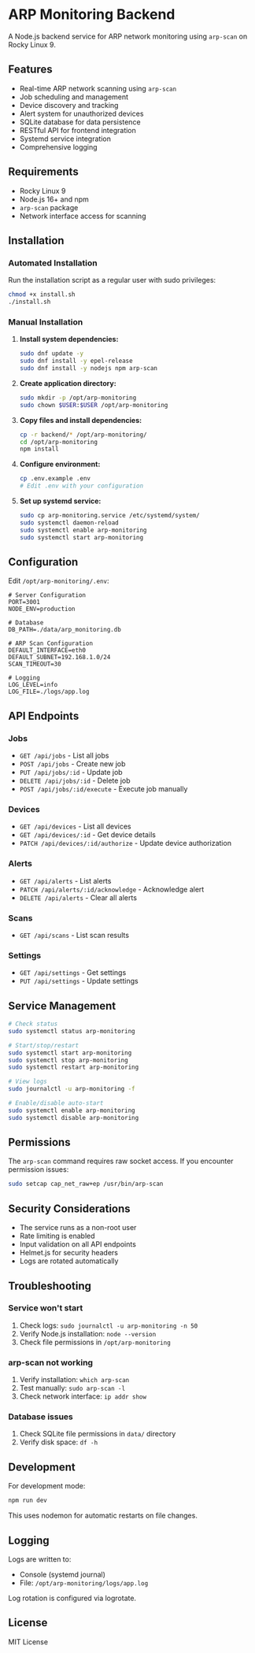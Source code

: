 # ARP Monitoring Backend

A Node.js backend service for ARP network monitoring using `arp-scan` on Rocky Linux 9.

## Features

- Real-time ARP network scanning using `arp-scan`
- Job scheduling and management
- Device discovery and tracking
- Alert system for unauthorized devices
- SQLite database for data persistence
- RESTful API for frontend integration
- Systemd service integration
- Comprehensive logging

## Requirements

- Rocky Linux 9
- Node.js 16+ and npm
- `arp-scan` package
- Network interface access for scanning

## Installation

### Automated Installation

Run the installation script as a regular user with sudo privileges:

```bash
chmod +x install.sh
./install.sh
```

### Manual Installation

1. **Install system dependencies:**
   ```bash
   sudo dnf update -y
   sudo dnf install -y epel-release
   sudo dnf install -y nodejs npm arp-scan
   ```

2. **Create application directory:**
   ```bash
   sudo mkdir -p /opt/arp-monitoring
   sudo chown $USER:$USER /opt/arp-monitoring
   ```

3. **Copy files and install dependencies:**
   ```bash
   cp -r backend/* /opt/arp-monitoring/
   cd /opt/arp-monitoring
   npm install
   ```

4. **Configure environment:**
   ```bash
   cp .env.example .env
   # Edit .env with your configuration
   ```

5. **Set up systemd service:**
   ```bash
   sudo cp arp-monitoring.service /etc/systemd/system/
   sudo systemctl daemon-reload
   sudo systemctl enable arp-monitoring
   sudo systemctl start arp-monitoring
   ```

## Configuration

Edit `/opt/arp-monitoring/.env`:

```env
# Server Configuration
PORT=3001
NODE_ENV=production

# Database
DB_PATH=./data/arp_monitoring.db

# ARP Scan Configuration
DEFAULT_INTERFACE=eth0
DEFAULT_SUBNET=192.168.1.0/24
SCAN_TIMEOUT=30

# Logging
LOG_LEVEL=info
LOG_FILE=./logs/app.log
```

## API Endpoints

### Jobs
- `GET /api/jobs` - List all jobs
- `POST /api/jobs` - Create new job
- `PUT /api/jobs/:id` - Update job
- `DELETE /api/jobs/:id` - Delete job
- `POST /api/jobs/:id/execute` - Execute job manually

### Devices
- `GET /api/devices` - List all devices
- `GET /api/devices/:id` - Get device details
- `PATCH /api/devices/:id/authorize` - Update device authorization

### Alerts
- `GET /api/alerts` - List alerts
- `PATCH /api/alerts/:id/acknowledge` - Acknowledge alert
- `DELETE /api/alerts` - Clear all alerts

### Scans
- `GET /api/scans` - List scan results

### Settings
- `GET /api/settings` - Get settings
- `PUT /api/settings` - Update settings

## Service Management

```bash
# Check status
sudo systemctl status arp-monitoring

# Start/stop/restart
sudo systemctl start arp-monitoring
sudo systemctl stop arp-monitoring
sudo systemctl restart arp-monitoring

# View logs
sudo journalctl -u arp-monitoring -f

# Enable/disable auto-start
sudo systemctl enable arp-monitoring
sudo systemctl disable arp-monitoring
```

## Permissions

The `arp-scan` command requires raw socket access. If you encounter permission issues:

```bash
sudo setcap cap_net_raw+ep /usr/bin/arp-scan
```

## Security Considerations

- The service runs as a non-root user
- Rate limiting is enabled
- Input validation on all API endpoints
- Helmet.js for security headers
- Logs are rotated automatically

## Troubleshooting

### Service won't start
1. Check logs: `sudo journalctl -u arp-monitoring -n 50`
2. Verify Node.js installation: `node --version`
3. Check file permissions in `/opt/arp-monitoring`

### arp-scan not working
1. Verify installation: `which arp-scan`
2. Test manually: `sudo arp-scan -l`
3. Check network interface: `ip addr show`

### Database issues
1. Check SQLite file permissions in `data/` directory
2. Verify disk space: `df -h`

## Development

For development mode:

```bash
npm run dev
```

This uses nodemon for automatic restarts on file changes.

## Logging

Logs are written to:
- Console (systemd journal)
- File: `/opt/arp-monitoring/logs/app.log`

Log rotation is configured via logrotate.

## License

MIT License